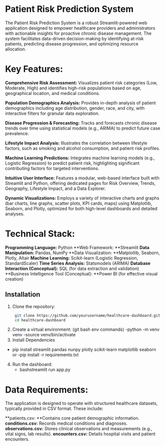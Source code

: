 ###
# Patient Risk Prediction System

The Patient Risk Prediction System is a robust Streamlit-powered web application designed to empower healthcare providers and administrators with actionable insights for proactive chronic disease management. The system facilitates data-driven decision-making by identifying at-risk patients, predicting disease progression, and optimizing resource allocation.

# Key Features:

**Comprehensive Risk Assessment:** Visualizes patient risk categories (Low, Moderate, High) and identifies high-risk populations based on age, geographical location, and medical conditions.

**Population Demographics Analysis:** Provides in-depth analysis of patient demographics including age distribution, gender, race, and city, with interactive filters for granular data exploration.

**Disease Progression & Forecasting:** Tracks and forecasts chronic disease trends over time using statistical models (e.g., ARIMA) to predict future case prevalence.

**Lifestyle Impact Analysis:** Illustrates the correlation between lifestyle factors, such as smoking and alcohol consumption, and patient risk profiles.

**Machine Learning Predictions:** Integrates machine learning models (e.g., Logistic Regression) to predict patient risk, highlighting significant contributing factors for targeted interventions.

**Intuitive User Interface:** Features a modular, web-based interface built with Streamlit and Python, offering dedicated pages for Risk Overview, Trends, Geography, Lifestyle Impact, and a Data Explorer.

**Dynamic Visualizations:** Employs a variety of interactive charts and graphs (bar charts, line graphs, scatter plots, KPI cards, maps) using Matplotlib, Seaborn, and Plotly, optimized for both high-level dashboards and detailed analyses.

# Technical Stack:

**Programming Language:** Python
**Web Framework: **Streamlit
**Data Manipulation:** Pandas, NumPy
**Data Visualization: **Matplotlib, Seaborn, Plotly, Altair
**Machine Learning:** Scikit-learn (Logistic Regression, StandardScaler)
**Time Series Analysis:** Statsmodels (ARIMA)
**Database Interaction (Conceptual):** SQL (for data extraction and validation)
**Business Intelligence Tool (Conceptual): **Power BI (for effective visual creation)

## Installation

1. Clone the repository:
   ```bash
    git clone https://github.com/yourusername/healthcare-dashboard.git
    cd healthcare-dashboard
2. Create a virtual environment:
          (git bash env commands) 
            -python -m venv venv
            -source venv/bin/activate
3. Install Dependencies 
 
  - pip install streamlit pandas nunpy plotly scikit-learn matplotlib seaborn
  or 
  -pip install -r requirements.txt
4. Run the dashboard:
   - bashstreamlit run app.py

# Data Requirements: 
The application is designed to operate with structured healthcare datasets, typically provided in CSV format. These include:

**patients.csv: **Contains core patient demographic information.
**conditions.csv:** Records medical conditions and diagnoses.
**observations.csv:** Stores clinical observations and measurements (e.g., vital signs, lab results).
**encounters.csv:** Details hospital visits and patient encounters.

